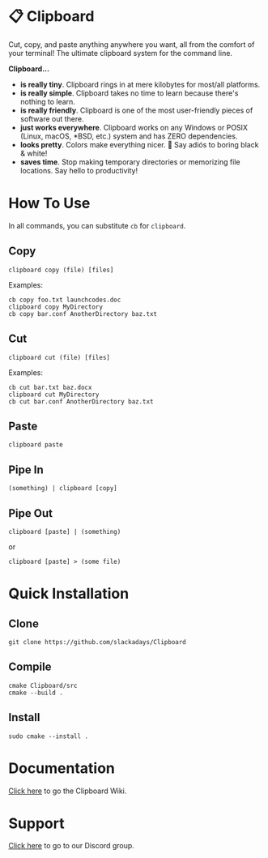 # 📋 Clipboard 
Cut, copy, and paste anything anywhere you want, all from the comfort of your terminal! The ultimate clipboard system for the command line.

**Clipboard...**
- **is really tiny**. Clipboard rings in at mere kilobytes for most/all platforms.
- **is really simple**. Clipboard takes no time to learn because there's nothing to learn.
- **is really friendly**. Clipboard is one of the most user-friendly pieces of software out there.
- **just works everywhere**. Clipboard works on any Windows or POSIX (Linux, macOS, *BSD, etc.) system and has ZERO dependencies.
- **looks pretty**. Colors make everything nicer. 🌈 Say adiós to boring black & white!
- **saves time**. Stop making temporary directories or memorizing file locations. Say hello to productivity!

# How To Use

In all commands, you can substitute `cb` for `clipboard`.

## Copy
`clipboard copy (file) [files]`

Examples:

```
cb copy foo.txt launchcodes.doc
clipboard copy MyDirectory
cb copy bar.conf AnotherDirectory baz.txt
```
## Cut
`clipboard cut (file) [files]`

Examples:

```
cb cut bar.txt baz.docx
clipboard cut MyDirectory
cb cut bar.conf AnotherDirectory baz.txt
```
## Paste
`clipboard paste`

## Pipe In

`(something) | clipboard [copy]`

## Pipe Out

`clipboard [paste] | (something)`

or

`clipboard [paste] > (some file)`

# Quick Installation
## Clone
```
git clone https://github.com/slackadays/Clipboard
```
## Compile

```
cmake Clipboard/src
cmake --build .
```
## Install
```
sudo cmake --install .
```

# Documentation 

[Click here](https://github.com/Slackadays/Clipboard/wiki) to go the Clipboard Wiki.

# Support

[Click here](https://discord.gg/J6asnc3pEG) to go to our Discord group.
